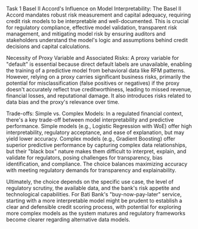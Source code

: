 Task 1
Basel II Accord's Influence on Model Interpretability: The Basel II Accord mandates robust risk measurement and capital adequacy, requiring credit risk models to be interpretable and well-documented. This is crucial for regulatory compliance, effective model validation, transparent risk management, and mitigating model risk by ensuring auditors and stakeholders understand the model's logic and assumptions behind credit decisions and capital calculations.

Necessity of Proxy Variable and Associated Risks: A proxy variable for "default" is essential because direct default labels are unavailable, enabling the training of a predictive model from behavioral data like RFM patterns. However, relying on a proxy carries significant business risks, primarily the potential for misclassification (false positives or negatives) if the proxy doesn't accurately reflect true creditworthiness, leading to missed revenue, financial losses, and reputational damage. It also introduces risks related to data bias and the proxy's relevance over time.

Trade-offs: Simple vs. Complex Models: In a regulated financial context, there's a key trade-off between model interpretability and predictive performance. Simple models (e.g., Logistic Regression with WoE) offer high interpretability, regulatory acceptance, and ease of explanation, but may yield lower accuracy. Complex models (e.g., Gradient Boosting) offer superior predictive performance by capturing complex data relationships, but their "black box" nature makes them difficult to interpret, explain, and validate for regulators, posing challenges for transparency, bias identification, and compliance. The choice balances maximizing accuracy with meeting regulatory demands for transparency and explainability.

Ultimately, the choice depends on the specific use case, the level of regulatory scrutiny, the available data, and the bank's risk appetite and technological capabilities. For Bati Bank's "buy-now-pay-later" service, starting with a more interpretable model might be prudent to establish a clear and defensible credit scoring process, with potential for exploring more complex models as the system matures and regulatory frameworks become clearer regarding alternative data models.